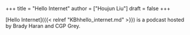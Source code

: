 +++
title = "Hello Internet"
author = ["Houjun Liu"]
draft = false
+++

[Hello Internet]({{< relref "KBhhello_internet.md" >}}) is a podcast hosted by Brady Haran and CGP Grey.